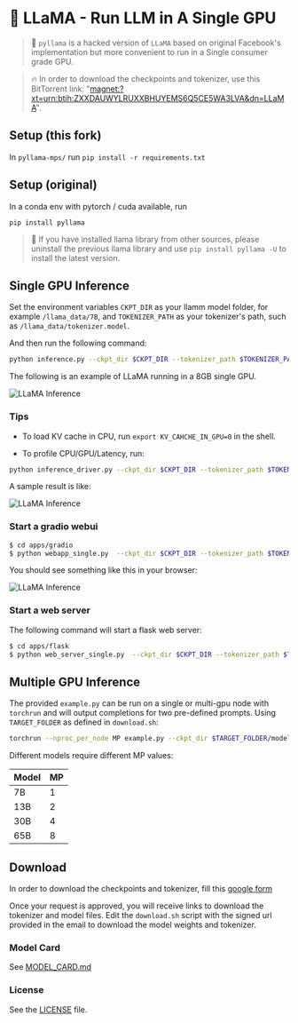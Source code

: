 # 🦙 LLaMA - Run LLM in A Single GPU


> 📢 `pyllama` is a hacked version of `LLaMA` based on original Facebook's implementation but more convenient to run in a Single consumer grade GPU.

> 🔥 In order to download the checkpoints and tokenizer, use this BitTorrent link: "[magnet:?xt=urn:btih:ZXXDAUWYLRUXXBHUYEMS6Q5CE5WA3LVA&dn=LLaMA](magnet:?xt=urn:btih:ZXXDAUWYLRUXXBHUYEMS6Q5CE5WA3LVA&dn=LLaMA)".


## Setup (this fork)

In `pyllama-mps/` run `pip install -r requirements.txt`

## Setup (original)

In a conda env with pytorch / cuda available, run
```
pip install pyllama
```

> 🐏 If you have installed llama library from other sources, please uninstall the previous llama library and use `pip install pyllama -U` to install the latest version.

## Single GPU Inference

Set the environment variables `CKPT_DIR` as your llamm model folder, for example `/llama_data/7B`, and `TOKENIZER_PATH` as your tokenizer's path, such as `/llama_data/tokenizer.model`.

And then run the following command:

```bash
python inference.py --ckpt_dir $CKPT_DIR --tokenizer_path $TOKENIZER_PATH
```

The following is an example of LLaMA running in a 8GB single GPU.

![LLaMA Inference](https://raw.githubusercontent.com/juncongmoo/pyllama/main/docs/llama_inference.png)


### Tips

- To load KV cache in CPU, run `export KV_CAHCHE_IN_GPU=0` in the shell.

- To profile CPU/GPU/Latency, run:

```bash
python inference_driver.py --ckpt_dir $CKPT_DIR --tokenizer_path $TOKENIZER_PATH
```

A sample result is like:

![LLaMA Inference](https://raw.githubusercontent.com/juncongmoo/pyllama/main/docs/llama_profiling.png)


### Start a gradio webui


```bash
$ cd apps/gradio
$ python webapp_single.py  --ckpt_dir $CKPT_DIR --tokenizer_path $TOKENIZER_PATH
```

You should see something like this in your browser:

![LLaMA Inference](https://raw.githubusercontent.com/juncongmoo/pyllama/main/docs/llama_webui.png)

### Start a web server

The following command will start a flask web server:

```bash
$ cd apps/flask
$ python web_server_single.py  --ckpt_dir $CKPT_DIR --tokenizer_path $TOKENIZER_PATH
```

## Multiple GPU Inference

The provided `example.py` can be run on a single or multi-gpu node with `torchrun` and will output completions for two pre-defined prompts. Using `TARGET_FOLDER` as defined in `download.sh`:

```bash
torchrun --nproc_per_node MP example.py --ckpt_dir $TARGET_FOLDER/model_size --tokenizer_path $TARGET_FOLDER/tokenizer.model
```

Different models require different MP values:

|  Model | MP |
|--------|----|
| 7B     | 1  |
| 13B    | 2  |
| 30B    | 4  |
| 65B    | 8  |


## Download

In order to download the checkpoints and tokenizer, fill this [google form](https://forms.gle/jk851eBVbX1m5TAv5)

Once your request is approved, you will receive links to download the tokenizer and model files.
Edit the `download.sh` script with the signed url provided in the email to download the model weights and tokenizer.

### Model Card

See [MODEL_CARD.md](https://github.com/juncongmoo/pyllama/blob/main/MODEL_CARD.md)

### License

See the [LICENSE](https://github.com/juncongmoo/pyllama/blob/main/LICENSE) file.
